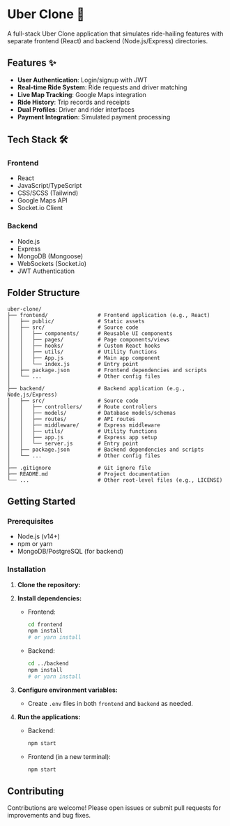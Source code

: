 # Uber Clone 🚗

A full-stack Uber Clone application that simulates ride-hailing features with separate frontend (React) and backend (Node.js/Express) directories.



## Features ✨

- **User Authentication**: Login/signup with JWT
- **Real-time Ride System**: Ride requests and driver matching
- **Live Map Tracking**: Google Maps integration
- **Ride History**: Trip records and receipts
- **Dual Profiles**: Driver and rider interfaces
- **Payment Integration**: Simulated payment processing

## Tech Stack 🛠️

### Frontend
- React
- JavaScript/TypeScript
- CSS/SCSS (Tailwind)
- Google Maps API
- Socket.io Client

### Backend
- Node.js
- Express
- MongoDB (Mongoose)
- WebSockets (Socket.io)
- JWT Authentication




## Folder Structure
```
uber-clone/
├── frontend/                # Frontend application (e.g., React)
│   ├── public/              # Static assets
│   ├── src/                 # Source code
│   │   ├── components/      # Reusable UI components
│   │   ├── pages/           # Page components/views
│   │   ├── hooks/           # Custom React hooks
│   │   ├── utils/           # Utility functions
│   │   ├── App.js           # Main app component
│   │   └── index.js         # Entry point
│   ├── package.json         # Frontend dependencies and scripts
│   └── ...                  # Other config files
│
├── backend/                 # Backend application (e.g., Node.js/Express)
│   ├── src/                 # Source code
│   │   ├── controllers/     # Route controllers
│   │   ├── models/          # Database models/schemas
│   │   ├── routes/          # API routes
│   │   ├── middleware/      # Express middleware
│   │   ├── utils/           # Utility functions
│   │   ├── app.js           # Express app setup
│   │   └── server.js        # Entry point
│   ├── package.json         # Backend dependencies and scripts
│   └── ...                  # Other config files
│
├── .gitignore               # Git ignore file
├── README.md                # Project documentation
└── ...                      # Other root-level files (e.g., LICENSE)
```

## Getting Started

### Prerequisites
- Node.js (v14+)
- npm or yarn
- MongoDB/PostgreSQL (for backend)

### Installation
1. **Clone the repository:**
  
2. **Install dependencies:**
   - Frontend:
     ```bash
     cd frontend
     npm install
     # or yarn install
     ```
   - Backend:
     ```bash
     cd ../backend
     npm install
     # or yarn install
     ```
3. **Configure environment variables:**
   - Create `.env` files in both `frontend` and `backend` as needed.

4. **Run the applications:**
   - Backend:
     ```bash
     npm start
     ```
   - Frontend (in a new terminal):
     ```bash
     npm start
     ```

## Contributing
Contributions are welcome! Please open issues or submit pull requests for improvements and bug fixes.


